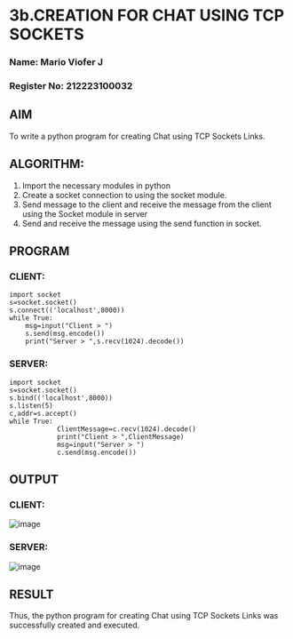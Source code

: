 # 3b.CREATION FOR CHAT USING TCP SOCKETS
### Name: Mario Viofer J
### Register No: 212223100032
## AIM
To write a python program for creating Chat using TCP Sockets Links.
## ALGORITHM:
1. Import the necessary modules in python
2. Create a socket connection to using the socket module.
3. Send message to the client and receive the message from the client using the Socket module in
 server
4. Send and receive the message using the send function in socket.
## PROGRAM
### CLIENT:
```
import socket 
s=socket.socket() 
s.connect(('localhost',8000)) 
while True: 
    msg=input("Client > ") 
    s.send(msg.encode()) 
    print("Server > ",s.recv(1024).decode())
```
### SERVER:
```
import socket 
s=socket.socket() 
s.bind(('localhost',8000)) 
s.listen(5) 
c,addr=s.accept() 
while True: 
            ClientMessage=c.recv(1024).decode() 
            print("Client > ",ClientMessage) 
            msg=input("Server > ") 
            c.send(msg.encode())
```
## OUTPUT
### CLIENT:
![image](https://github.com/user-attachments/assets/4f2c3012-77cd-4aca-a2cf-7b5d0994cf00)
### SERVER:
![image](https://github.com/user-attachments/assets/f21fb80f-e4fb-4c93-9600-5a394ee21435)

## RESULT
Thus, the python program for creating Chat using TCP Sockets Links was successfully 
created and executed.
